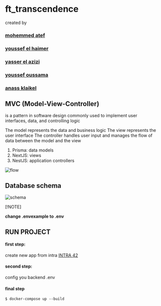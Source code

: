 # ft_transcendence

created by 
### [mohemmed atef](https://www.linkedin.com/in/mohammed-atef-5b5039189/)
### [youssef el haimer](https://www.linkedin.com/in/youmer22)
### [yasser el azizi](https://www.linkedin.com/in/yassir-el-azizi-1ba527216/)
### [youssef oussama](linkedin.com/in/youssef-oussama-907637176/)
### [anass klaikel](https://www.linkedin.com/in/aklaikel/)


## MVC (Model-View-Controller)

is a pattern in software design commonly used to implement user interfaces, data, and controlling logic

The model represents the data and business logic
The view represents the user interface
The controller handles user input and manages the flow of data between the model and the view

1. Prisma: data models
2. NextJS: views
3. NestJS: application controllers

![flow](https://github.com/mohanor/ft_transcendence/raw/main/images/flow.png)

## Database schema
![schema](https://github.com/yoelhaim/ft_transcendence/assets/30368947/85f369f6-a681-462c-9780-7e6b47128fb9)


[!NOTE]

**change  .envexample to .env**

## RUN PROJECT


#### first step:

create new app from intra [INTRA 42](https://profile.intra.42.fr/oauth/applications/new)

#### second step:

config you backend .env 

#### final step
```
$ docker-compose up --build
```
